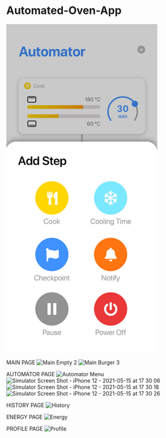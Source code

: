 # Automated-Oven-App

<img src='imagesSS/Automator Menu.jpeg' width='400'>

MAIN PAGE
![Main Empty 2](https://user-images.githubusercontent.com/67371345/215938460-caaa8204-6e91-43be-afa3-cb9acb6b5259.jpg)
![Main Burger 3](https://user-images.githubusercontent.com/67371345/215938479-b481b8ac-4e6f-426b-b285-1a94abc18ecd.jpg)

AUTOMATOR PAGE
![Automator Menu](https://user-images.githubusercontent.com/67371345/215938594-54a1b613-12a3-4aff-b4cb-d4bf05ebbc7c.jpeg)
![Simulator Screen Shot - iPhone 12 - 2021-05-15 at 17 30 06](https://user-images.githubusercontent.com/67371345/215938621-a6d82039-8aec-4007-8503-658d312ef688.png)
![Simulator Screen Shot - iPhone 12 - 2021-05-15 at 17 30 18](https://user-images.githubusercontent.com/67371345/215938630-2b88a31d-cfb9-485c-988a-757f61533340.png)
![Simulator Screen Shot - iPhone 12 - 2021-05-15 at 17 30 26](https://user-images.githubusercontent.com/67371345/215938635-063e1ff0-c0b3-436b-b25c-d21c56664d90.png)

HISTORY PAGE
![History](https://user-images.githubusercontent.com/67371345/215938507-0e6ce7a8-6503-4819-8bb7-e10ef48825a8.jpeg)

ENERGY PAGE
![Energy](https://user-images.githubusercontent.com/67371345/215938545-8c0621d2-2c0b-4989-a741-c7ba0d2f98bd.jpeg)

PROFILE PAGE
![Profile](https://user-images.githubusercontent.com/67371345/215938733-fb2b87e2-69c6-442d-9b7d-1e5569769449.jpeg)
